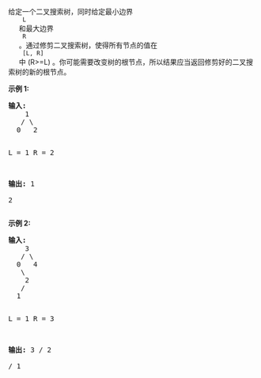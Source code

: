 <html>
 <body>
  <p>
   给定一个二叉搜索树，同时给定最小边界
   <code>
    L
   </code>
   和最大边界
   <code>
    R
   </code>
   。通过修剪二叉搜索树，使得所有节点的值在
   <code>
    [L, R]
   </code>
   中 (R&gt;=L) 。你可能需要改变树的根节点，所以结果应当返回修剪好的二叉搜索树的新的根节点。
  </p>
  <p>
   <strong>
    示例 1:
   </strong>
  </p>
  <pre>
<strong>输入:</strong> 
    1
   / \
  0   2

  L = 1
  R = 2

<strong>输出:</strong> 
    1
      \
       2
</pre>
  <p>
   <strong>
    示例 2:
   </strong>
  </p>
  <pre>
<strong>输入:</strong> 
    3
   / \
  0   4
   \
    2
   /
  1

  L = 1
  R = 3

<strong>输出:</strong> 
      3
     / 
   2   
  /
 1
</pre>
 </body>
</html>